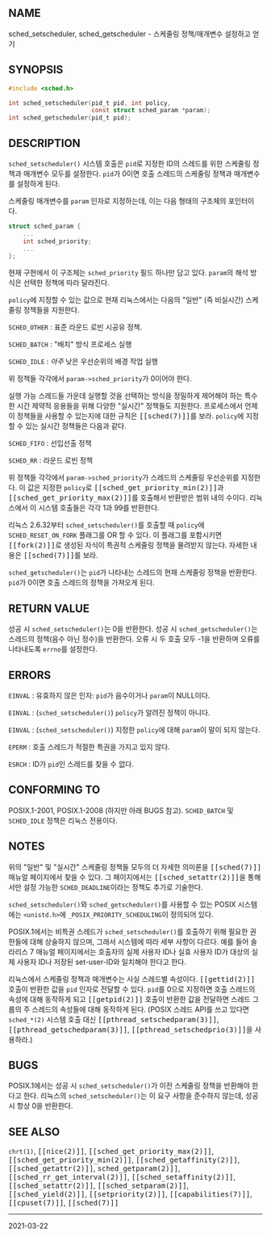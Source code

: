 ## NAME

sched_setscheduler, sched_getscheduler - 스케줄링 정책/매개변수 설정하고 얻기

## SYNOPSIS

```c
#include <sched.h>

int sched_setscheduler(pid_t pid, int policy,
                       const struct sched_param *param);
int sched_getscheduler(pid_t pid);
```

## DESCRIPTION

`sched_setscheduler()` 시스템 호출은 `pid`로 지정한 ID의 스레드를 위한 스케줄링 정책과 매개변수 모두를 설정한다. `pid`가 0이면 호출 스레드의 스케줄링 정책과 매개변수를 설정하게 된다.

스케줄링 매개변수를 `param` 인자로 지정하는데, 이는 다음 형태의 구조체의 포인터이다.

```c
struct sched_param {
    ...
    int sched_priority;
    ...
};
```

현재 구현에서 이 구조체는 `sched_priority` 필드 하나만 담고 있다. `param`의 해석 방식은 선택한 정책에 따라 달라진다.

`policy`에 지정할 수 있는 값으로 현재 리눅스에서는 다음의 "일반" (즉 비실시간) 스케줄링 정책들을 지원한다.

`SCHED_OTHER`
:   표준 라운드 로빈 시공유 정책.

`SCHED_BATCH`
:   "배치" 방식 프로세스 실행

`SCHED_IDLE`
:   *아주* 낮은 우선순위의 배경 작업 실행

위 정책들 각각에서 `param->sched_priority`가 0이어야 한다.

실행 가능 스레드들 가운데 실행할 것을 선택하는 방식을 정밀하게 제어해야 하는 특수한 시간 제약적 응용들을 위해 다양한 "실시간" 정책들도 지원한다. 프로세스에서 언제 이 정책들을 사용할 수 있는지에 대한 규칙은 <tt>[[sched(7)]]</tt>를 보라. `policy`에 지정할 수 있는 실시간 정책들은 다음과 같다.

`SCHED_FIFO`
:   선입선출 정책

`SCHED_RR`
:   라운드 로빈 정책

위 정책들 각각에서 `param->sched_priority`가 스레드의 스케줄링 우선순위를 지정한다. 이 값은 지정한 `policy`로 <tt>[[sched_get_priority_min(2)]]</tt>과 <tt>[[sched_get_priority_max(2)]]</tt>를 호출해서 반환받은 범위 내의 수이다. 리눅스에서 이 시스템 호출들은 각각 1과 99를 반환한다.

리눅스 2.6.32부터 `sched_setscheduler()`를 호출할 때 `policy`에 `SCHED_RESET_ON_FORK` 플래그를 OR 할 수 있다. 이 플래그를 포함시키면 <tt>[[fork(2)]]</tt>로 생성된 자식이 특권적 스케줄링 정책을 물려받지 않는다. 자세한 내용은 <tt>[[sched(7)]]</tt>를 보라.

`sched_getscheduler()`는 `pid`가 나타내는 스레드의 현재 스케줄링 정책을 반환한다. `pid`가 0이면 호출 스레드의 정책을 가져오게 된다.

## RETURN VALUE

성공 시 `sched_setscheduler()`는 0을 반환한다. 성공 시 `sched_getscheduler()`는 스레드의 정책(음수 아닌 정수)을 반환한다. 오류 시 두 호출 모두 -1을 반환하며 오류를 나타내도록 `errno`를 설정한다.

## ERRORS

`EINVAL`
:   유효하지 않은 인자: `pid`가 음수이거나 `param`이 NULL이다.

`EINVAL`
:   (`sched_setscheduler()`) `policy`가 알려진 정책이 아니다.

`EINVAL`
:   (`sched_setscheduler()`) 지정한 `policy`에 대해 `param`이 말이 되지 않는다.

`EPERM`
:   호출 스레드가 적절한 특권을 가지고 있지 않다.

`ESRCH`
:   ID가 `pid`인 스레드를 찾을 수 없다.

## CONFORMING TO

POSIX.1-2001, POSIX.1-2008 (하지만 아래 BUGS 참고). `SCHED_BATCH` 및 `SCHED_IDLE` 정책은 리눅스 전용이다.

## NOTES

위의 "일반" 및 "실시간" 스케줄링 정책들 모두의 더 자세한 의미론을 <tt>[[sched(7)]]</tt> 매뉴얼 페이지에서 찾을 수 있다. 그 페이지에서는 <tt>[[sched_setattr(2)]]</tt>을 통해서만 설정 가능한 `SCHED_DEADLINE`이라는 정책도 추가로 기술한다.

`sched_setscheduler()`와 `sched_getscheduler()`를 사용할 수 있는 POSIX 시스템에는 `<unistd.h>`에 `_POSIX_PRIORITY_SCHEDULING`이 정의되어 있다.

POSIX.1에서는 비특권 스레드가 `sched_setscheduler()`를 호출하기 위해 필요한 권한들에 대해 상술하지 않으며, 그래서 시스템에 따라 세부 사항이 다르다. 예를 들어 솔라리스 7 매뉴얼 페이지에서는 호출자의 실제 사용자 ID나 실효 사용자 ID가 대상의 실제 사용자 ID나 저장된 set-user-ID와 일치해야 한다고 한다.

리눅스에서 스케줄링 정책과 매개변수는 사실 스레드별 속성이다. <tt>[[gettid(2)]]</tt> 호출이 반환한 값을 `pid` 인자로 전달할 수 있다. `pid`를 0으로 지정하면 호출 스레드의 속성에 대해 동작하게 되고 <tt>[[getpid(2)]]</tt> 호출이 반환한 값을 전달하면 스레드 그룹의 주 스레드의 속성들에 대해 동작하게 된다. (POSIX 스레드 API를 쓰고 있다면 `sched_*(2)` 시스템 호출 대신 <tt>[[pthread_setschedparam(3)]]</tt>, <tt>[[pthread_getschedparam(3)]]</tt>, <tt>[[pthread_setschedprio(3)]]</tt>을 사용하라.)

## BUGS

POSIX.1에서는 성공 시 `sched_setscheduler()`가 이전 스케줄링 정책을 반환해야 한다고 한다. 리눅스의 `sched_setscheduler()`는 이 요구 사항을 준수하지 않는데, 성공 시 항상 0을 반환한다.

## SEE ALSO

`chrt(1)`, <tt>[[nice(2)]]</tt>, <tt>[[sched_get_priority_max(2)]]</tt>, <tt>[[sched_get_priority_min(2)]]</tt>, <tt>[[sched_getaffinity(2)]]</tt>, <tt>[[sched_getattr(2)]]</tt>, <tt>sched_getparam(2)]]</tt>, <tt>[[sched_rr_get_interval(2)]]</tt>, <tt>[[sched_setaffinity(2)]]</tt>, <tt>[[sched_setattr(2)]]</tt>, <tt>[[sched_setparam(2)]]</tt>, <tt>[[sched_yield(2)]]</tt>, <tt>[[setpriority(2)]]</tt>, <tt>[[capabilities(7)]]</tt>, <tt>[[cpuset(7)]]</tt>, <tt>[[sched(7)]]</tt>

----

2021-03-22
